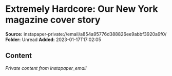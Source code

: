 # Extremely Hardcore: Our New York magazine cover story

**Source:** instapaper-private://email/a854a95776d388826ee9abbf3920a9f0/
**Folder:** Unread
**Added:** 2023-01-17T17:02:05




## Content
*Private content from instapaper_email*
